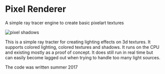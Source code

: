 # Pixel Renderer
A simple ray tracer engine to create basic pixelart textures

![pixel shadows](https://i.imgur.com/BXG78Ur.png)

This is a simple ray tracter for creating lighting effects on 3d textures. It supports colored lighting, colored textures and shadows. It runs on the CPU and existing mostly as a proof of concept. It does still run in real time but can easily become lagged out when trying to handle too many light sources.

The code was written summer 2017
